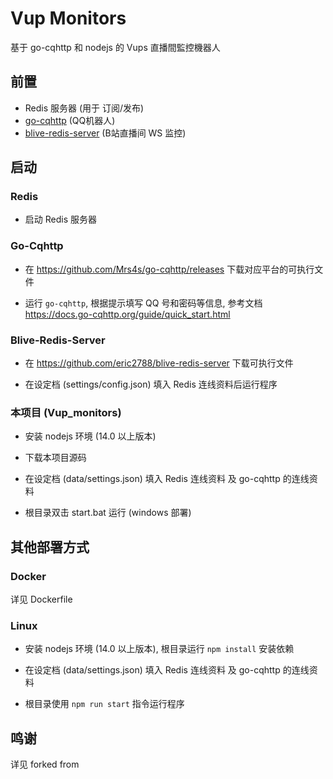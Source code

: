 # Vup Monitors

基于 go-cqhttp 和 nodejs 的 Vups 直播間監控機器人 

## 前置

- Redis 服务器 (用于 订阅/发布)
- [go-cqhttp](https://github.com/Mrs4s/go-cqhttp/) (QQ机器人)
- [blive-redis-server](https://github.com/eric2788/blive-redis-server) (B站直播间 WS 监控)

## 启动

### Redis

- 启动 Redis 服务器

### Go-Cqhttp

- 在 https://github.com/Mrs4s/go-cqhttp/releases 下载对应平台的可执行文件

- 运行 `go-cqhttp`, 根据提示填写 QQ 号和密码等信息, 参考文档 https://docs.go-cqhttp.org/guide/quick_start.html

### Blive-Redis-Server

- 在 https://github.com/eric2788/blive-redis-server 下载可执行文件

- 在设定档 (settings/config.json) 填入 Redis 连线资料后运行程序

### 本项目 (Vup_monitors)

- 安装 nodejs 环境 (14.0 以上版本)

- 下载本项目源码

- 在设定档 (data/settings.json) 填入 Redis 连线资料 及 go-cqhttp 的连线资料

- 根目录双击 start.bat 运行 (windows 部署)

## 其他部署方式

### Docker

详见 Dockerfile

### Linux

- 安装 nodejs 环境 (14.0 以上版本), 根目录运行 `npm install` 安装依赖

- 在设定档 (data/settings.json) 填入 Redis 连线资料 及 go-cqhttp 的连线资料

- 根目录使用 `npm run start` 指令运行程序

## 鸣谢

详见 forked from
